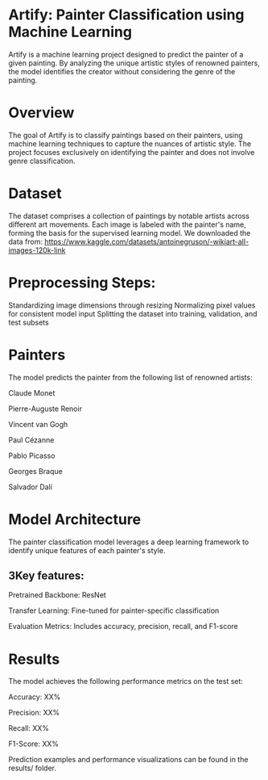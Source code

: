 # Artify: Painter Classification using Machine Learning

Artify is a machine learning project designed to predict the painter of a given painting. By analyzing the unique artistic styles of renowned painters, the model identifies the creator without considering the genre of the painting.

# Overview
The goal of Artify is to classify paintings based on their painters, using machine learning techniques to capture the nuances of artistic style. The project focuses exclusively on identifying the painter and does not involve genre classification.

# Dataset
The dataset comprises a collection of paintings by notable artists across different art movements. Each image is labeled with the painter's name, forming the basis for the supervised learning model. We downloaded the data from: https://www.kaggle.com/datasets/antoinegruson/-wikiart-all-images-120k-link

# Preprocessing Steps:

Standardizing image dimensions through resizing
Normalizing pixel values for consistent model input
Splitting the dataset into training, validation, and test subsets

# Painters
The model predicts the painter from the following list of renowned artists:

Claude Monet

Pierre-Auguste Renoir

Vincent van Gogh

Paul Cézanne

Pablo Picasso

Georges Braque

Salvador Dalí



# Model Architecture
The painter classification model leverages a deep learning framework to identify unique features of each painter's style.


## 3Key features:

Pretrained Backbone: ResNet

Transfer Learning: Fine-tuned for painter-specific classification

Evaluation Metrics: Includes accuracy, precision, recall, and F1-score

# Results
The model achieves the following performance metrics on the test set:

Accuracy: XX%

Precision: XX%

Recall: XX%

F1-Score: XX%

Prediction examples and performance visualizations can be found in the results/ folder.



